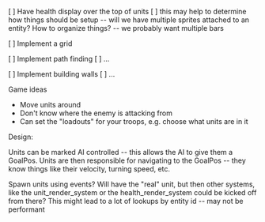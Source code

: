 [ ] Have health display over the top of units
    [ ] this may help to determine how things should be setup -- will we have multiple sprites attached to an entity? How to organize things? -- we probably want multiple bars

[ ] Implement a grid

[ ] Implement path finding
    [ ] ...

[ ] Implement building walls
    [ ] ...


Game ideas
* Move units around
* Don't know where the enemy is attacking from
* Can set the "loadouts" for your troops, e.g. choose what units are in it


Design:

Units can be marked AI controlled -- this allows the AI to give them a GoalPos.
Units are then responsible for navigating to the GoalPos -- they know things like their velocity, turning speed, etc.

Spawn units using events? Will have the "real" unit, but then other systems, like the unit_render_system or the health_render_system could be kicked off from there?
This might lead to a lot of lookups by entity id -- may not be performant
